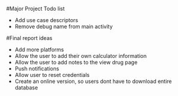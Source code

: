 #Major Project Todo list

- Add use case descriptors
- Remove debug name from main activity

#Final report ideas
- Add more platforms
- Allow the user to add their own calculator information
- Allow the user to add notes to the view drug page
- Push notifications
- Allow user to reset credentials
- Create an online version, so users dont have to download entire database